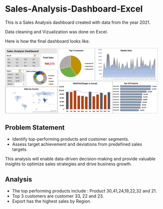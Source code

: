 # Sales-Analysis-Dashboard-Excel
This is a Sales Analysis dashboard created with data from the year 2021.

Data cleaning and Vizualization was done on Excel.

Here is how the final dashboard looks like.

![](https://github.com/VyonaMukhwana/Sales-Analysis-Dashboard-Excel/blob/main/Sales%20Analysis%20Dashboard.PNG)

## **Problem Statement**
- Identify top-performing products and customer segments.
- Assess target achievement and deviations from predefined sales targets.

This analysis will enable data-driven decision-making and provide valuable insights to optimize sales strategies and drive business growth.

## **Analysis**
- The top performing products include : Product 30,41,24,19,22,32 and 21.
- Top 3 customers are customer 33, 22 and 23.
- Export has the highest sales by Region.


